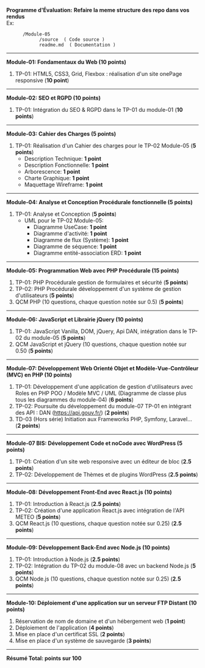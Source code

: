**Programme d'Évaluation:**
**Refaire la meme structure des repo dans vos rendus**  
Ex: 
```  
      /Module-05  
            /source  ( Code source )  
            readme.md  ( Documentation )  
```
---

**Module-01: Fondamentaux du Web (10 points)**
1. TP-01: HTML5, CSS3, Grid, Flexbox : réalisation d'un site onePage responsive (**10 point**)


---

**Module-02: SEO et RGPD (10 points)**
1. TP-01: Intégration du SEO & RGPD dans le TP-01 du module-01 (**10 points**)

---

**Module-03: Cahier des Charges (5 points)**
1. TP-01: Réalisation d'un Cahier des charges pour le TP-02 Module-05 (**5 points**)
   - Description Technique: **1 point**
   - Description Fonctionnelle: **1 point**
   - Arborescence: **1 point**
   - Charte Graphique: **1 point**
   - Maquettage Wireframe: **1 point**

---

**Module-04: Analyse et Conception Procédurale fonctionnelle (5 points)**
1. TP-01: Analyse et Conception (**5 points**)
   - UML pour le TP-02 Module-05:
     - Diagramme UseCase: **1 point**
     - Diagramme d'activité: **1 point**
     - Diagramme de flux (Système): **1 point**
     - Diagramme de séquence: **1 point**
     - Diagramme entité-association ERD: **1 point**

---

**Module-05: Programmation Web avec PHP Procédurale (15 points)**
1. TP-01: PHP Procédurale gestion de formulaires et sécurité (**5 points**)
2. TP-02: PHP Procédurale développement d'un système de gestion d'utilisateurs  (**5 points**)
3. QCM PHP (10 questions, chaque question notée sur 0.5) (**5 points**)

---

**Module-06: JavaScript et Librairie jQuery (10 points)**
1. TP-01: JavaScript Vanilla, DOM, jQuery, Api DAN, intégration dans le TP-02 du module-05 (**5 points**)
3. QCM JavaScript et jQuery (10 questions, chaque question notée sur 0.50 (**5 points**)

---

**Module-07: Développement Web Orienté Objet et Modèle-Vue-Contrôleur (MVC) en PHP (10 points)**
1. TP-01: Développement d'une application de gestion d'utilisateurs avec Roles en PHP POO / Modèle MVC / UML (Diagramme de classe plus tous les diagrammes du module-04) (**6 points**)
2. TP-02: Poursuite du développement du module-07 TP-01 en intégrant des API : DAN (https://api.gouv.fr/) (**2 points**)
3. TD-03 (Hors série) Initiation aux Frameworks PHP, Symfony, Laravel... (**2 points**)

---

**Module-07 BIS: Développement Code et noCode avec WordPress (5 points)**
1. TP-01: Création d'un site web responsive avec un éditeur de bloc (**2.5 points**)
2. TP-02: Développement de Thèmes et de plugins WordPress (**2.5 points**)

---

**Module-08: Développement Front-End avec React.js (10 points)**
1. TP-01: Introduction à React.js (**2.5 points**)
2. TP-02: Création d'une application React.js avec intégration de l'API METEO (**5 points**)
3. QCM React.js (10 questions, chaque question notée sur 0.25) (**2.5 points**)

---

**Module-09: Développement Back-End avec Node.js (10 points)**
1. TP-01: Introduction à Node.js (**2.5 points**)
2. TP-02: Intégration du TP-02 du module-08 avec un backend Node.js (**5 points**)
3. QCM Node.js (10 questions, chaque question notée sur 0.25) (**2.5 points**)

---

**Module-10: Déploiement d'une application sur un serveur FTP Distant (10 points)**
1. Réservation de nom de domaine et d'un hébergement web (**1 point**)
2. Déploiement de l'application (**4 points**)
3. Mise en place d'un certificat SSL (**2 points**)
4. Mise en place d'un système de sauvegarde (**3 points**)

---

**Résumé Total: points sur 100**
